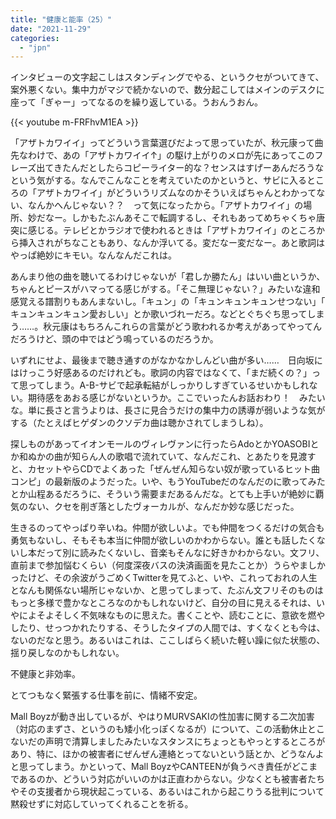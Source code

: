 ```yaml
---
title: "健康と能率（25）"
date: "2021-11-29"
categories: 
  - "jpn"
---
```


インタビューの文字起こしはスタンディングでやる、というクセがついてきて、案外悪くない。集中力がマジで続かないので、数分起こしてはメインのデスクに座って「ぎゃー」ってなるのを繰り返している。うおんうおん。

{{< youtube m-FRFhvM1EA >}}

「アザトカワイイ」ってどういう言葉選びだよって思っていたが、秋元康って曲先なわけで、あの「アザトカワイイ↑」の駆け上がりのメロが先にあってこのフレーズ出てきたんだとしたらコピーライター的な？センスはすげーあんだろうなという気がする。なんでこんなことを考えていたのかというと、サビに入るところの「アザトカワイイ」がどういうリズムなのかそういえばちゃんとわかってない、なんかへんじゃない？？　って気になったから。「アザトカワイイ」の場所、妙だなー。しかもたぶんあそこで転調するし、それもあってめちゃくちゃ唐突に感じる。テレビとかラジオで使われるときは「アザトカワイイ」のところから挿入されがちなこともあり、なんか浮いてる。変だなー変だなー。あと歌詞はやっぱ絶妙にキモい。なんなんだこれは。

あんまり他の曲を聴いてるわけじゃないが「君しか勝たん」はいい曲というか、ちゃんとピースがハマってる感じがする。「そこ無理じゃない？」みたいな違和感覚える譜割りもあんまないし。「キュン」の「キュンキュンキュンせつない」「 キュンキュンキュン愛おしい」とか歌いづれーだろ。などとぐちぐち思ってしまう……。秋元康はもちろんこれらの言葉がどう歌われるか考えがあってやってんだろうけど、頭の中ではどう鳴っているのだろうか。

いずれにせよ、最後まで聴き通すのがなかなかしんどい曲が多い……　日向坂にはけっこう好感あるのだけれども。歌詞の内容ではなくて、「まだ続くの？」って思ってしまう。A-B-サビで起承転結がしっかりしすぎているせいかもしれない。期待感をあおる感じがないというか。ここでいったんお話おわり！　みたいな。単に長さと言うよりは、長さに見合うだけの集中力の誘導が弱いような気がする（たとえばヒゲダンのクソデカ曲は聴かされてしまうしね）。

探しものがあってイオンモールのヴィレヴァンに行ったらAdoとかYOASOBIとか和ぬかの曲が知らん人の歌唱で流れていて、なんだこれ、とあたりを見渡すと、カセットやらCDでよくあった「ぜんぜん知らない奴が歌っているヒット曲コンピ」の最新版のようだった。いや、もうYouTubeだのなんだのに歌ってみたとか山程あるだろうに、そういう需要まだあるんだな。とても上手いが絶妙に覇気のない、クセを削ぎ落としたヴォーカルが、なんだか妙な感じだった。

生きるのってやっぱり辛いね。仲間が欲しいよ。でも仲間をつくるだけの気合も勇気もないし、そもそも本当に仲間が欲しいのかわからない。誰とも話したくないし本だって別に読みたくないし、音楽もそんなに好きかわからない。文フリ、直前まで参加悩むくらい（何度深夜バスの決済画面を見たことか）うらやましかったけど、その余波がうごめくTwitterを見てふと、いや、これっておれの人生となんも関係ない場所じゃないか、と思ってしまって、たぶん文フリそのものはもっと多様で豊かなところなのかもしれないけど、自分の目に見えるそれは、いやによそよそしく不気味なものに思えた。書くことや、読むことに、意欲を燃やしたり、せっつかれたりする、そうしたタイプの人間では、すくなくとも今は、ないのだなと思う。あるいはこれは、ここしばらく続いた軽い躁に似た状態の、揺り戻しなのかもしれない。

不健康と非効率。

とてつもなく緊張する仕事を前に、情緒不安定。

Mall Boyzが動き出しているが、やはりMURVSAKIの性加害に関する二次加害（対応のまずさ、というのも矮小化っぽくなるが）について、この活動休止とこないだの声明で清算しましたみたいなスタンスにちょっともやっとするところがあり、特に、ほかの被害者にぜんぜん連絡とってないという話とか、どうなんよと思ってしまう。かといって、Mall BoyzやCANTEENが負うべき責任がどこまであるのか、どういう対応がいいのかは正直わからない。少なくとも被害者たちやその支援者から現状起こっている、あるいはこれから起こりうる批判について黙殺せずに対応していってくれることを祈る。
